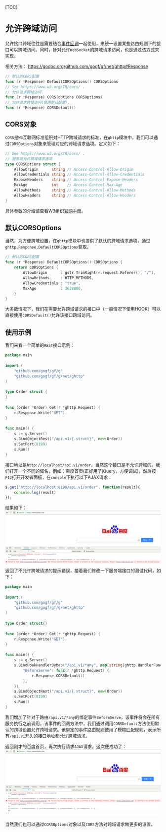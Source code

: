 [TOC]

# 允许跨域访问

允许接口跨域往往是需要结合[事件回调](net/ghttp/router/hook.md)一起使用，来统一设置某些路由规则下的接口可以跨域访问。同时，针对允许`WebSocket`的跨域请求访问，也是通过该方式来实现。

相关方法：
https://godoc.org/github.com/gogf/gf/net/ghttp#Response
```go
// 默认的CORS配置
func (r *Response) DefaultCORSOptions() CORSOptions
// See https://www.w3.org/TR/cors/ .
// 允许请求跨域访问.
func (r *Response) CORS(options CORSOptions)
// 允许请求跨域访问(使用默认配置).
func (r *Response) CORSDefault()
```

## CORS对象
`CORS`是`W3`互联网标准组织对HTTP跨域请求的标准，在`ghttp`模块中，我们可以通过`CORSOptions`对象来管理对应的跨域请求选项。定义如下：
```go
// See https://www.w3.org/TR/cors/ .
// 服务端允许跨域请求选项
type CORSOptions struct {
    AllowOrigin      string // Access-Control-Allow-Origin
    AllowCredentials string // Access-Control-Allow-Credentials
    ExposeHeaders    string // Access-Control-Expose-Headers
    MaxAge           int    // Access-Control-Max-Age
    AllowMethods     string // Access-Control-Allow-Methods
    AllowHeaders     string // Access-Control-Allow-Headers
}
```
具体参数的介绍请查看W3组织[官网手册](https://www.w3.org/TR/cors/)。

## 默认CORSOptions

当然，为方便跨域设置，在`ghttp`模块中也提供了默认的跨域请求选项，通过`ghttp.Response.DefaultCORSOptions`获取。
```go
// 默认的CORS配置
func (r *Response) DefaultCORSOptions() CORSOptions {
    return CORSOptions {
        AllowOrigin      : gstr.TrimRight(r.request.Referer(), "/"),
        AllowMethods     : HTTP_METHODS,
        AllowCredentials : "true",
        MaxAge           : 3628800,
    }
}
```
大多数情况下，我们在需要允许跨域请求的接口中（一般情况下使用HOOK）可以直接使用`CORSDefault()`允许该接口跨域访问。

## 使用示例
我们来看一个简单的`REST`接口示例：
```go
package main

import (
	"github.com/gogf/gf/g"
	"github.com/gogf/gf/g/net/ghttp"
)

type Order struct {
}

func (order *Order) Get(r *ghttp.Request) {
	r.Response.Write("GET")
}

func main() {
	s := g.Server()
	s.BindObjectRest("/api.v1/{.struct}", new(Order))
	s.SetPort(8199)
	s.Run()
}
```
接口地址是`http://localhost/api.v1/order`，当然这个接口是不允许跨域的。我们打开一个不同的域名，例如：百度首页(正好用了jQuery，方便调试)，然后按`F12`打开开发者面板，在`console`下执行以下AJAX请求：
```javascript
$.get("http://localhost:8199/api.v1/order", function(result){
    console.log(result)
});
```
结果如下：
![](/images/Selection_154.png)
返回了不允许跨域请求的提示错误，接着我们修改一下服务端接口的测试代码，如下：

```go
package main

import (
	"github.com/gogf/gf/g"
	"github.com/gogf/gf/g/net/ghttp"
)

type Order struct{}

func (order *Order) Get(r *ghttp.Request) {
	r.Response.Write("GET")
}

func main() {
	s := g.Server()
	s.BindHookHandlerByMap("/api.v1/*any", map[string]ghttp.HandlerFunc{
		"BeforeServe": func(r *ghttp.Request) {
			r.Response.CORSDefault()
		},
	})
	s.BindObjectRest("/api.v1/{.struct}", new(Order))
	s.SetPort(8199)
	s.Run()
}
```
我们增加了针对于路由`/api.v1/*any`的绑定事件`BeforeServe`，该事件将会在所有服务执行之前调用，该事件的回调方法中，我们通过调用`CORSDefault`方法使用默认的跨域设置允许跨域请求。该绑定的事件路由规则使用了模糊匹配规则，表示所有`/api.v1`开头的接口地址都允许跨域请求。

返回刚才的百度首页，再次执行请求`AJAX`请求，这次便成功了：
![](/images/Selection_155.png)

当然我们也可以通过`CORSOptions`对象以及`CORS`方法对跨域请求做更多的设置。

